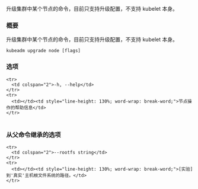<!--
Upgrade commands for a node in the cluster. Currently only supports upgrading the configuration, not the kubelet itself.
-->
升级集群中某个节点的命令，目前只支持升级配置，不支持 kubelet 本身。

<!--
### Synopsis
-->

### 概要

<!--
Upgrade commands for a node in the cluster. Currently only supports upgrading the configuration, not the kubelet itself.
-->
升级集群中某个节点的命令，目前只支持升级配置，不支持 kubelet 本身。

```
kubeadm upgrade node [flags]
```

<!--
### Options
-->

### 选项

<!--
<td></td><td style="line-height: 130%; word-wrap: break-word;">help for node</td>
-->

<table style="width: 100%; table-layout: fixed;">
  <colgroup>
    <col span="1" style="width: 10px;" />
    <col span="1" />
  </colgroup>
  <tbody>

    <tr>
      <td colspan="2">-h, --help</td>
    </tr>
    <tr>
      <td></td><td style="line-height: 130%; word-wrap: break-word;">节点操作的帮助信息</td>
    </tr>

  </tbody>
</table>


<!--
### Options inherited from parent commands
-->

### 从父命令继承的选项

<!--
<td></td><td style="line-height: 130%; word-wrap: break-word;">[EXPERIMENTAL] The path to the 'real' host root filesystem.</td>
-->

<table style="width: 100%; table-layout: fixed;">
  <colgroup>
    <col span="1" style="width: 10px;" />
    <col span="1" />
  </colgroup>
  <tbody>

    <tr>
      <td colspan="2">--rootfs string</td>
    </tr>
    <tr>
      <td></td><td style="line-height: 130%; word-wrap: break-word;">[实验] 到'真实'主机根文件系统的路径。</td>
    </tr>

  </tbody>
</table>




